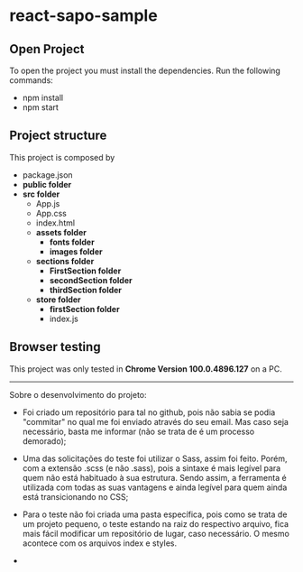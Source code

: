 # react-sapo-sample

## Open Project

To open the project you must install the dependencies.
Run the following commands:

- npm install
- npm start

## Project structure

This project is composed by

- package.json
- **public folder**
- **src folder**
  - App.js
  - App.css
  - index.html
  - **assets folder**
    - **fonts folder**
    - **images folder**
  - **sections folder**
    - **FirstSection folder**
    - **secondSection folder**
    - **thirdSection folder**
  - **store folder**
    - **firstSection folder**
    - index.js

## Browser testing

This project was only tested in **Chrome Version 100.0.4896.127** on a PC.


------------------
Sobre o desenvolvimento do projeto:

- Foi criado um repositório para tal no github, pois não sabia se podia "commitar" no qual me foi enviado através do seu email. Mas caso seja necessário, basta me informar (não se trata de é um processo demorado);

- Uma das solicitações do teste foi utilizar o Sass, assim foi feito. Porém, com a extensão .scss (e não .sass), pois a sintaxe é mais legível para quem não está habituado à sua estrutura. Sendo assim, a ferramenta é utilizada com todas as suas vantagens e ainda legível para quem ainda está transicionando no CSS;

- Para o teste não foi criada uma pasta específica, pois como se trata de um projeto pequeno, o teste estando na raiz do respectivo arquivo, fica mais fácil modificar um repositório de lugar, caso necessário. O mesmo acontece com os arquivos index e styles.

- 